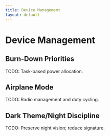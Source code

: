 ```yaml
---
title: Device Management
layout: default
---
```


# Device Management

## Burn-Down Priorities
TODO: Task-based power allocation.

## Airplane Mode
TODO: Radio management and duty cycling.

## Dark Theme/Night Discipline
TODO: Preserve night vision; reduce signature.
